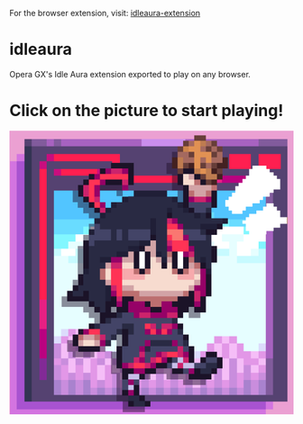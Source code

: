 For the browser extension, visit: [idleaura-extension](https://github.com/Scarlaid/idleaura-extension)

# idleaura
Opera GX's Idle Aura extension exported to play on any browser.

# Click on the picture to start playing!
[![Idle Aura](https://raw.githubusercontent.com/PanIntegralus/idleaura/main/icon.png)](https://panintegralus.github.io/idleaura/)
